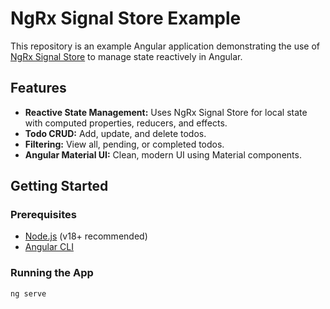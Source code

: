 # NgRx Signal Store Example

This repository is an example Angular application demonstrating the use of [NgRx Signal Store](https://ngrx.io/guide/signal-store) to manage state reactively in Angular.
## Features

- **Reactive State Management:** Uses NgRx Signal Store for local state with computed properties, reducers, and effects.
- **Todo CRUD:** Add, update, and delete todos.
- **Filtering:** View all, pending, or completed todos.
- **Angular Material UI:** Clean, modern UI using Material components.

## Getting Started

### Prerequisites

- [Node.js](https://nodejs.org/) (v18+ recommended)
- [Angular CLI](https://angular.io/cli)

### Running the App

```bash
ng serve
```

